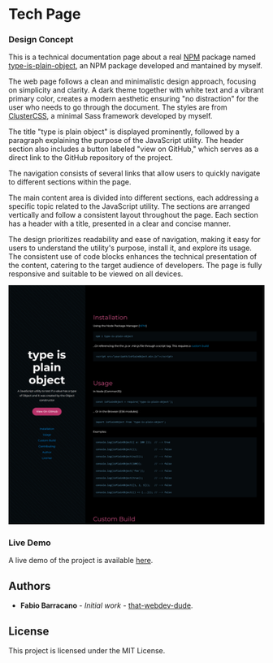 # Tech Page

### Design Concept

This is a technical documentation page about a real [NPM](https://www.npmjs.com) package named [type-is-plain-object](https://www.npmjs.com/package/type-is-plain-object), an NPM package
developed and mantained by myself.

The web page follows a clean and minimalistic design approach, focusing on simplicity and clarity.
A dark theme together with white text and a vibrant primary color, creates a modern aesthetic ensuring "no distraction" for the user who needs to go through the document.
The styles are from [ClusterCSS](www.google.com), a minimal Sass framework developed by myself.

The title "type is plain object" is displayed prominently, followed by a paragraph explaining the purpose of the JavaScript utility.
The header section also includes a button labeled "view on GitHub," which serves as a direct link to the GitHub repository of the project.

The navigation consists of several links that allow users to quickly navigate to different sections within the page.

The main content area is divided into different sections, each addressing a specific topic related to the JavaScript utility.
The sections are arranged vertically and follow a consistent layout throughout the page.
Each section has a header with a title, presented in a clear and concise manner.

The design prioritizes readability and ease of navigation, making it easy for users to understand the utility's purpose, install it, and explore its usage.
The consistent use of code blocks enhances the technical presentation of the content, catering to the target audience of developers.
The page is fully responsive and suitable to be viewed on all devices.
<br/>

<img width="700px" src="https://github.com/that-webdev-dude/tech-page-concept/blob/main/screengrabs/tech-page-concept.netlify.png" alt="app screengrab">

### Live Demo

A live demo of the project is available [here](https://tech-page-concept.netlify.app/).

## Authors

- **Fabio Barracano** - _Initial work_ - [that-webdev-dude](https://github.com/that-webdev-dude).

## License

This project is licensed under the MIT License.
